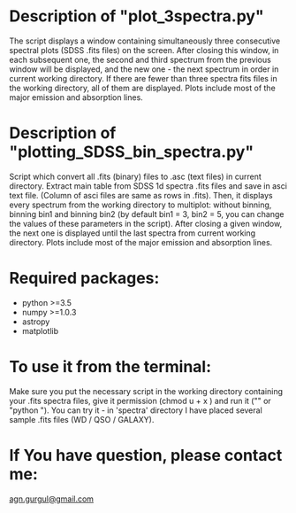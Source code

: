 # Description of "plot_3spectra.py"
The script displays a window containing simultaneously three consecutive spectral plots (SDSS .fits files) on the screen. After closing this window, in each subsequent one, the second and third spectrum from the previous window will be displayed, and the new one - the next spectrum in order in current working directory. If there are fewer than three spectra fits files in the working directory, all of them are displayed. Plots include most of the major emission and absorption lines.

# Description of "plotting_SDSS_bin_spectra.py"
Script which convert all .fits (binary) files to .asc (text files) in current directory. Extract main table from SDSS 1d spectra .fits files and save in asci text file. (Column of asci files are same as rows in .fits). 
Then, it displays every spectrum from the working directory to multiplot: without binning, binning bin1 and binning bin2 (by default bin1 = 3, bin2 = 5, you can change the values of these parameters in the script). After closing a given window, the next one is displayed until the last spectra from current working directory. Plots include most of the major emission and absorption lines.

# Required packages:
- python >=3.5
- numpy >=1.0.3
- astropy
- matplotlib

# To use it from the terminal:
Make sure you put the necessary script in the working directory containing your .fits spectra files, 
give it permission (chmod u + x <filename>) and run it ("<filename>" or "python <filename >").
You can try it - in 'spectra' directory I have placed several sample .fits files (WD / QSO / GALAXY).
  
# If You have question, please contact me: 
agn.gurgul@gmail.com
 
